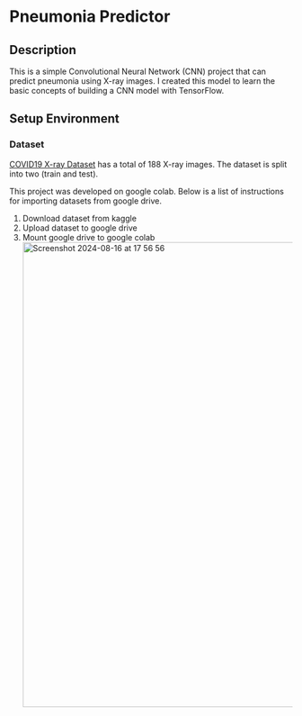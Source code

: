 # Pneumonia Predictor

## Description
This is a simple Convolutional Neural Network (CNN) project that can predict pneumonia using X-ray images. I created this model to learn the basic concepts of building a CNN model with TensorFlow.

## Setup Environment
### Dataset
[COVID19 X-ray Dataset](https://www.kaggle.com/datasets/khoongweihao/covid19-xray-dataset-train-test-sets) 
has a total of 188 X-ray images. The dataset is split into two (train and test). 

This project was developed on google colab. Below is a list of instructions for importing datasets from google drive.
1. Download dataset from kaggle
2. Upload dataset to google drive
3. Mount google drive to google colab
   <img width="826" alt="Screenshot 2024-08-16 at 17 56 56" src="https://github.com/user-attachments/assets/cdcd529d-25c2-419f-9be8-9bd3f7f5fab6">
